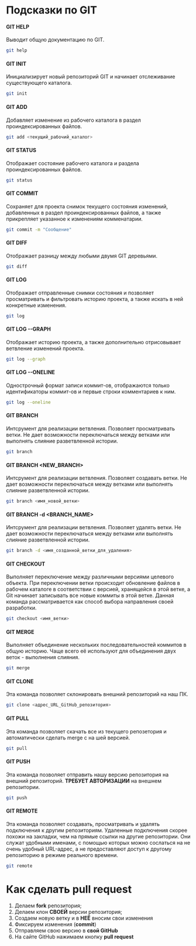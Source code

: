 # Подсказки по GIT

#### **GIT HELP**
Выводит общую документацию по GIT.
```sh
git help
```

#### **GIT INIT**
Инициализирует новый репозиторий GIT и начинает отслеживание существующего каталога.
```sh
git init 
```

#### **GIT ADD**
Добавляет изменение из рабочего каталога в раздел проиндексированных файлов.
```sh
git add <текущий_рабочий_каталог>
```

#### **GIT STATUS**
Отображает состояние рабочего каталога и раздела проиндексированных файлов.
```sh
git status
```

#### **GIT COMMIT**
Сохраняет для проекта снимок текущего состояния изменений, добавленных в раздел проиндексированных файлов, а также прикрепляет указанное к изменениям комменатарии.
```sh
git commit -m "Сообщение"
```

####  **GIT DIFF**
Отображает разницу между любыми двумя GIT деревьями.
```sh
git diff
```

#### **GIT LOG** 
Отображает отправленные снимки состояния и позволяет просматривать и фильтровать историю проекта, а также искать в ней конкретные изменения.
```sh
git log
```
####  **GIT LOG --GRAPH**
Отображает историю проекта, а также дополнительно отрисовывает ветвление изменений проекта.
```sh
git log --graph
```

####  **GIT LOG --ONELINE**
Однострочный формат записи коммит-ов, отображаются только идентификаторы коммит-ов и первые строки комментариев к ним.
```sh
git log --oneline 
```

####  **GIT BRANCH**
Интсрумент для реализации ветвления. Позволяет просматривать ветки. Не дает возможности переключаться между ветками или выполнять слияние разветвленной истории.
```sh
git branch 
```

####  **GIT BRANCH <NEW_BRANCH>**
Интсрумент для реализации ветвления. Позволяет создавать ветки. Не дает возможности переключаться между ветками или выполнять слияние разветвленной истории.
```sh
git branch <имя_новой_ветки>
```

####  **GIT BRANCH -d <BRANCH_NAME>**
Интсрумент для реализации ветвления. Позволяет удалять ветки. Не дает возможности переключаться между ветками или выполнять слияние разветвленной истории.
```sh
git branch -d <имя_созданной_ветки_для_удаления>
```

#### **GIT CHECKOUT**
Выполняет переключение между различными версиями целевого объекта. При переключении ветки происходит обновление файлов в рабочем каталоге в соответствии с версией, хранящейся в этой ветке, а Git начинает записывать все новые коммиты в этой ветке. Данная команда рассматривается как способ выбора направления своей разработки.
```sh
git checkout <имя_ветки>
```

####  **GIT MERGE**
Выполняет объединение нескольких последовательностей коммитов в общую историю. Чаще всего её используют для объединения двух веток - выполнения слияния.
```sh
git merge
```

####  **GIT CLONE**
Эта команда позволяет склонировать внешний репозиторий на наш ПК.
```sh
git clone <адрес_URL_GitHub_репозитория>
```

####  **GIT PULL**
Эта команда позволяет скачать все из текущего репозетория и автоматически сделать merge с на шей версией.
```sh
git pull
```

####  **GIT PUSH**
Эта команда позволяет отправить нашу версию репозитория на внешний репозиторий. **ТРЕБУЕТ АВТОРИЗАЦИИ** на внешнем репозитории.
```sh
git push
```

####  **GIT REMOTE**
Эта команда позволяет создавать, просматривать и удалять подключения к другим репозиториям. Удаленные подключения скорее похожи на закладки, чем на прямые ссылки на другие репозитории. Они служат удобными именами, с помощью которых можно сослаться на не очень удобный URL-адрес, а не предоставляют доступ к другому репозиторию в режиме реального времени.
```sh
git remote
```

#  **Как сделать pull request**
1. Делаем **fork** репозитория;
2. Делаем клон **СВОЕЙ** версии репозитория;
3. Создаем новую ветку и в **НЕЁ** вносим свои изменения
4. Фиксируем изменения (**commit**)
5. Отправляем свою версию в **свой GitHub**
6. На сайте GitHub нажимаем кнопку **pull request**
